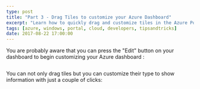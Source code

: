 ```yaml
---
type: post
title: "Part 3 - Drag Tiles to customize your Azure Dashboard"
excerpt: "Learn how to quickly drag and customize tiles in the Azure Portal"
tags: [azure, windows, portal, cloud, developers, tipsandtricks]
date: 2017-08-22 17:00:00
---
```



You are probably aware that you can press the "Edit" button on your dashboard to begin customizing your Azure dashboard :

<img :src="$withBase('/files/azurecustomizetiles.png')">

You can not only drag tiles but you can customize their type to show information with just a couple of clicks:

<img :src="$withBase('/files/azuretip3.gif')">
